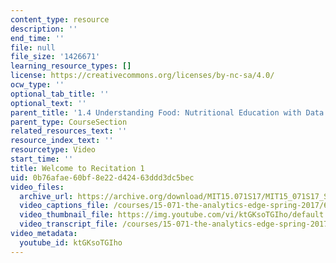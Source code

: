 ```yaml
---
content_type: resource
description: ''
end_time: ''
file: null
file_size: '1426671'
learning_resource_types: []
license: https://creativecommons.org/licenses/by-nc-sa/4.0/
ocw_type: ''
optional_tab_title: ''
optional_text: ''
parent_title: '1.4 Understanding Food: Nutritional Education with Data  (Recitation)'
parent_type: CourseSection
related_resources_text: ''
resource_index_text: ''
resourcetype: Video
start_time: ''
title: Welcome to Recitation 1
uid: 0b76afae-60bf-8e22-d424-63ddd3dc5bec
video_files:
  archive_url: https://archive.org/download/MIT15.071S17/MIT15_071S17_Session_1.4.01_300k.mp4
  video_captions_file: /courses/15-071-the-analytics-edge-spring-2017/606d5138a21158de9be0b7ae272db991_ktGKsoTGIho.vtt
  video_thumbnail_file: https://img.youtube.com/vi/ktGKsoTGIho/default.jpg
  video_transcript_file: /courses/15-071-the-analytics-edge-spring-2017/258344bd1aa95a5c5fdc8555688af16f_ktGKsoTGIho.pdf
video_metadata:
  youtube_id: ktGKsoTGIho
---
```

